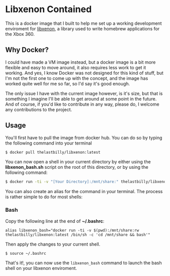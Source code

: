 # Libxenon Contained

This is a docker image that I built to help me set up a working development enviroment for [libxenon](https://github.com/Free60Project/libxenon), a library used to write homebrew applications for the Xbox 360.

## Why Docker? 

I could have made a VM image instead, but a docker image is a bit more flexible and easy to move around, it also requires less work to get it working. And yes, I know Docker was not designed for this kind of stuff, but I'm not the first one to come up with the concept, and the image has worked quite well for me so far, so I'd say it's good enough.

The only issue I have with the current image however, is it's size, but that is something I imagine I'll be able to get around at some point in the future. And of course, if you'd like to contribute in any way, please do, I welcome any contributions to the project. 

## Usage

You'll first have to pull the image from docker hub. You can do so by typing the following command into your terminal
```bash
$ docker pull thelastbilly/libxenon:latest
```

You can now open a shell in your current directory by either using the **libxenon_bash.sh** script on the root of this directory, or by using the following command:
```bash
$ docker run -ti -v "[Your Directory]:/mnt/share:" thelastbilly/libxenon:latest /bin/bash
```

You can also create an alias for the command in your terminal. The process is rather simple to do for most shells:

### Bash
Copy the following line at the end of **~/.bashrc**:
```vim
alias libxenon_bash="docker run -ti -v $(pwd):/mnt/share:rw thelastbilly/libxenon:latest /bin/sh -c 'cd /mnt/share && bash'"
```

Then apply the changes to your current shell.
```bash
$ source ~/.bashrc
```
 
That's it!, you can now use the `libxenon_bash` command to launch the bash shell on your libxenon enviroment.
